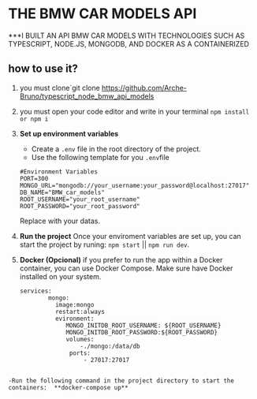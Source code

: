 # THE BMW CAR MODELS API

***I BUILT AN API BMW CAR MODELS WITH TECHNOLOGIES SUCH AS TYPESCRIPT, NODE.JS, MONGODB, AND DOCKER AS A CONTAINERIZED

## how to use it?
1. you must clone`git clone https://github.com/Arche-Bruno/typescript_node_bmw_api_models
2. you must open your code editor and write in your terminal `npm install or npm i`
3. **Set up environment variables**
     - Create a `.env` file in the root directory of the project.
     - Use the following template for you `.env`file
     ```plaintext
     #Environment Variables
     PORT=300
    MONGO_URL="mongodb://your_username:your_password@localhost:27017"
    DB_NAME="BMW_car_models" 
    ROOT_USERNAME="your_root_username" 
    ROOT_PASSWORD="your_root_password"
    ```
       
    Replace with your datas.

4. **Run the project** 
   Once your enviroment variables are set up, you can start the project by runing: `npm start` || `npm run dev`.
5. **Docker (Opcional)**
   if you prefer to run the app within a Docker container, you can use Docker Compose. Make sure have Docker installed on your system.
   ```plaintext 
   services:
           mongo:
             image:mongo
             restart:always
             evironment:
                MONGO_INITDB_ROOT_USERNAME: ${ROOT_USERNAME}
                MONGO_INITDB_ROOT_PASSWORD:${ROOT_PASSWORD}
                volumes:
                    -./mongo:/data/db
                 ports:
                     - 27017:27017
 ```
 
 -Run the following command in the project directory to start the containers:  **docker-compose up**

